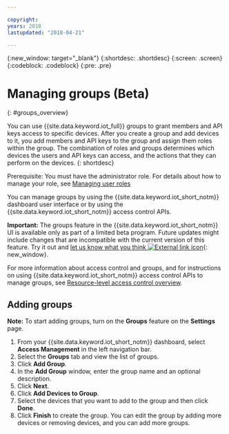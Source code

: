 ```yaml
---

copyright:
years: 2018
lastupdated: "2018-04-21"

---
```


{:new_window: target="\_blank"}
{:shortdesc: .shortdesc}
{:screen: .screen}
{:codeblock: .codeblock}
{:pre: .pre}


# Managing groups (Beta)
{: #groups_overview}

You can use {{site.data.keyword.iot_full}} groups to grant members and API keys access to specific devices. After you create a group and add devices to it, you add members and API keys to the group and assign them roles within the group. The combination of roles and groups determines which devices the users and API keys can access, and the actions that they can perform on the devices.
{: shortdesc}

Prerequisite: You must have the administrator role. For details about how to manage your role, see [Managing user roles](https://console.bluemix.net/docs/services/IoT/managing_user_roles.html#managing-user-roles)

You can manage groups by using the {{site.data.keyword.iot_short_notm}} dashboard user interface or by using the {{site.data.keyword.iot_short_notm}} access control APIs.

**Important:** The groups feature in the {{site.data.keyword.iot_short_notm}} UI is available only as part of a limited beta program. Future updates might include changes that are incompatible with the current version of this feature. Try it out and [let us know what you think ![External link icon](../../icons/launch-glyph.svg)](https://developer.ibm.com/answers/smart-spaces/17/internet-of-things.html){: new_window}.

For more information about access control and groups, and for instructions on using {{site.data.keyword.iot_short_notm}} access control APIs to manage groups, see [Resource-level access control overview](reference/rlac_overview.html#RLAC_overview).

## Adding groups

**Note:** To start adding groups, turn on the **Groups** feature on the **Settings** page. 

1. From your {{site.data.keyword.iot_short_notm}} dashboard, select **Access Management** in the left navigation bar.
2. Select the **Groups** tab and view the list of groups.
3. Click **Add Group**.
4. In the **Add Group** window, enter the group name and an optional description.
5. Click **Next**.
6. Click **Add Devices to Group**.
7. Select the devices that you want to add to the group and then click **Done**.
8. Click **Finish** to create the group.
You can edit the group by adding more devices or removing devices, and you can add more groups.

